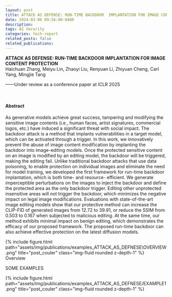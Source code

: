 ```yaml
---
layout: post
title: ATTACK AS DEFENSE: RUN-TIME BACKDOOR  IMPLANTATION FOR IMAGE CONTENT PROTECTION
date: 2024-03-06 09:56:00-0400
description: 
tags: AI Security
categories: tech-report
related_posts: false
related_publications: 
---
```



<article>
<div class="title"><strong>ATTACK AS DEFENSE: RUN-TIME BACKDOOR  IMPLANTATION FOR IMAGE CONTENT PROTECTION
</strong></div>
<div class="author">
Haichuan Zhang, Meiyu Lin, Zhaoyi Liu, Renyuan Li, Zhiyuan Cheng, Carl Yang, Mingjie Tang
</div>

<p>——Under review as a conference paper at ICLR 2025
</p>
<p><br></p>
<h4 id="abstract">Abstract</h4>
<p>As generative models achieve great success, tampering and modifying the sensitive image contents (i.e., human faces, artist signatures, commercial logos, etc.) have induced a significant threat with social impact. The backdoor attack is a method that implants vulnerabilities in a target model, which can be activated through a trigger. In this work, we innovatively prevent the abuse of image content modification by implanting the backdoor into image-editing models. Once the protected sensitive content on an image is modified by an editing model, the backdoor will be triggered, making the editing fail. Unlike traditional backdoor attacks that use data poisoning, to enable protection on individual images and eliminate the need for model training, we developed the first framework for run-time backdoor implantation, which is both time- and resource- efficient. We generate imperceptible perturbations on the images to inject the backdoor and define the protected area as the only backdoor trigger. Editing other unprotected insensitive areas will not trigger the backdoor, which minimizes the negative impact on legal image modifications. Evaluations with state-of-the-art image editing models show that our protective method can increase the CLIP-FID of generated images from 12.72 to 39.91, or reduce the SSIM from 0.503 to 0.167 when subjected to malicious editing. At the same time, our method exhibits minimal impact on benign editing, which demonstrates the efficacy of our proposed framework. The proposed run-time backdoor can also achieve effective protection on the latest diffusion models.</p>
<div class="row">
<div class="col-12 col-sm-12 col-md-9 col-lg-8 mx-auto d-block">
{% include figure.html path="assets/img/publications/examples_ATTACK_AS_DEFNESE\OVERVIEW.png" title="post_couler" class="img-fluid rounded z-depth-1" %}
<div class="caption">
Overview


</div>
</div>
<p>SOME EXAMPLES</p>
<div class="col-12 col-sm-12 col-md-9 col-lg-8 mx-auto d-block">
{% include figure.html path="assets/img/publications/examples_ATTACK_AS_DEFNESE/EXAMPLE1.png" title="post_couler" class="img-fluid rounded z-depth-1" %}
</div>
</div>
<p><br></p>
</article>